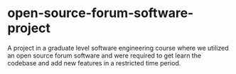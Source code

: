 # open-source-forum-software-project
 A project in a graduate level software engineering course where we utilized an open source forum software and were required to get learn the codebase and add new features in a restricted time period.
